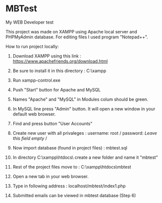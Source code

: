 # MBTest
My WEB Developer test 

This project was made on XAMPP using Apache local server and PHPMyAdmin database. For editing files I used program "Notepad++".

How to run project locally: 

1. Download XAMPP using this link : https://www.apachefriends.org/download.html

2. Be sure to install it in this directory : C:\xampp

3. Run xampp-control.exe

4. Push "Start" button for Apache and MySQL

5. Names "Apache" and "MySQL" in Modules colum should be green.

6. In MySQL line press "Admin" button. It will open a new window in your default web browser.

7. Find and press button "User Accounts"

8. Create new user with all privaleges : username: root   / password: *Leave this field empty* / 

9. Now import database (found in project files) : mbtest.sql

10. In directory C:\xampp\htdocs\  create a new folder and name it "mbtest"

11. Rest of the project files move to : C:\xampp\htdocs\mbtest

12. Open a new tab in your web browser.

13. Type in following address : localhost/mbtest/index1.php

14. Submitted emails can be viewed in mbtest database (Step 6) 
